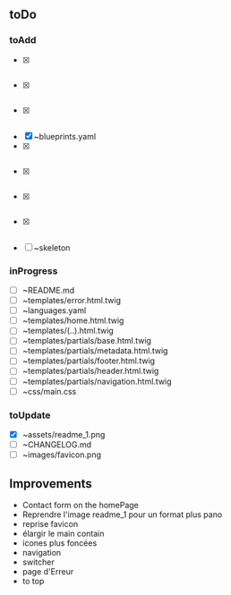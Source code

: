 ## toDo

### toAdd

* [x] ~~~LICENSE.md~~
* [x] ~~~pricklypear.php~~
* [x] ~~~pricklypear.yaml~~
* [x] ~blueprints.yaml
* [x] ~~~composer.json~~
* [x] ~~~js/(..).css~~
* [x] ~~~screenshot.jpg~~
* [x] ~~~thumbnail.jpg~~
* [ ] ~skeleton

### inProgress

* [ ] ~README.md
* [ ] ~templates/error.html.twig
* [ ] ~languages.yaml
* [ ] ~templates/home.html.twig
* [ ] ~templates/(..).html.twig
* [ ] ~templates/partials/base.html.twig
* [ ] ~templates/partials/metadata.html.twig
* [ ] ~templates/partials/footer.html.twig
* [ ] ~templates/partials/header.html.twig
* [ ] ~templates/partials/navigation.html.twig
* [ ] ~css/main.css

### toUpdate

* [x] ~assets/readme_1.png
* [ ] ~CHANGELOG.md
* [ ] ~images/favicon.png
 
## Improvements

* Contact form on the homePage
* Reprendre l'image readme_1 pour un format plus pano
* reprise favicon
* élargir le main contain
* icones plus foncées
* navigation
* switcher
* page d'Erreur
* to top
